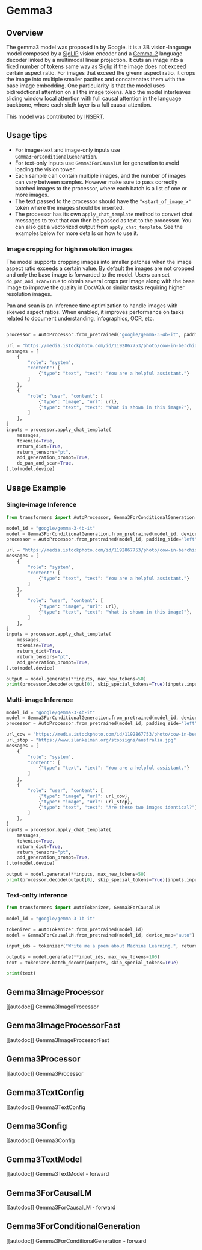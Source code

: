 
<!--Copyright 2025 The HuggingFace Team. All rights reserved.

Licensed under the Apache License, Version 2.0 (the "License"); you may not use this file except in compliance with
the License. You may obtain a copy of the License at

http://www.apache.org/licenses/LICENSE-2.0

Unless required by applicable law or agreed to in writing, software distributed under the License is distributed on
an "AS IS" BASIS, WITHOUT WARRANTIES OR CONDITIONS OF ANY KIND, either express or implied. See the License for the
specific language governing permissions and limitations under the License.

⚠️ Note that this file is in Markdown but contain specific syntax for our doc-builder (similar to MDX) that may not be
rendered properly in your Markdown viewer.

-->

# Gemma3

## Overview

The gemma3 model was proposed in [<INSERT PAPER NAME HERE>](<INSERT PAPER LINK HERE>) by Google. It is a 3B vision-language model composed by a [SigLIP](siglip) vision encoder and a [Gemma-2](gemma_2) language decoder linked by a multimodal linear projection. It cuts an image into a fixed number of tokens same way as Siglip if the image does not exceed certain aspect ratio. For images that exceed the givenn aspect ratio, it crops the image into multiple smaller pacthes and concatenates them with the base image embedding. One particularity is that the model uses bidiredctional attention on all the image tokens. Also the model interleaves sliding window local attention with full causal attention in the language backbone, where each sixth layer is a full causal attention.

This model was contributed by [INSERT](INSERT).


## Usage tips


- For image+text and image-only inputs use `Gemma3ForConditionalGeneration`.
- For text-only inputs use `Gemma3ForCausalLM` for generation to avoid loading the vision tower.
- Each sample can contain multiple images, and the number of images can vary between samples. However make sure to pass correctly batched images to the processor, where each batch is a list of one or more images.
- The text passed to the processor should have the `"<start_of_image_>"` token where the images should be inserted.
- The processor has its own `apply_chat_template` method to convert chat messages to text that can then be passed as text to the processor. You can also get a vectorized output from `apply_chat_template`. See the examples below for more details on how to use it.


### Image cropping for high resolution images

The model supports cropping images into smaller patches when the image aspect ratio exceeds a certain value. By default the images are not cropped and only the base image is forwarded to the model. Users can set `do_pan_and_scan=True` to obtain several crops per image along with the base image to improve the quality in DocVQA or similar tasks requiring higher resolution images.

Pan and scan is an inference time optimization to handle images with skewed aspect ratios. When enabled, it improves performance on tasks related to document understanding, infographics, OCR, etc.

```python

processor = AutoProcessor.from_pretrained("google/gemma-3-4b-it", padding_side="left")

url = "https://media.istockphoto.com/id/1192867753/photo/cow-in-berchida-beach-siniscola.jpg?s=612x612&w=0&k=20&c=v0hjjniwsMNfJSuKWZuIn8pssmD5h5bSN1peBd1CmH4="
messages = [
    {
        "role": "system",
        "content": [
            {"type": "text", "text": "You are a helpful assistant."}
        ]
    },
    {
        "role": "user", "content": [
            {"type": "image", "url": url},
            {"type": "text", "text": "What is shown in this image?"},
        ]
    },
]
inputs = processor.apply_chat_template(
    messages,
    tokenize=True,
    return_dict=True,
    return_tensors="pt",
    add_generation_prompt=True,
    do_pan_and_scan=True,
).to(model.device)

```


## Usage Example

### Single-image Inference

```python
from transformers import AutoProcessor, Gemma3ForConditionalGeneration

model_id = "google/gemma-3-4b-it"
model = Gemma3ForConditionalGeneration.from_pretrained(model_id, device_map="auto")
processor = AutoProcessor.from_pretrained(model_id, padding_side="left")

url = "https://media.istockphoto.com/id/1192867753/photo/cow-in-berchida-beach-siniscola.jpg?s=612x612&w=0&k=20&c=v0hjjniwsMNfJSuKWZuIn8pssmD5h5bSN1peBd1CmH4="
messages = [
    {
        "role": "system",
        "content": [
            {"type": "text", "text": "You are a helpful assistant."}
        ]
    },
    {
        "role": "user", "content": [
            {"type": "image", "url": url},
            {"type": "text", "text": "What is shown in this image?"},
        ]
    },
]
inputs = processor.apply_chat_template(
    messages,
    tokenize=True,
    return_dict=True,
    return_tensors="pt",
    add_generation_prompt=True,
).to(model.device)

output = model.generate(**inputs, max_new_tokens=50)
print(processor.decode(output[0], skip_special_tokens=True)[inputs.input_ids.shape[1]: ])
```

### Multi-image Inference

```python
model_id = "google/gemma-3-4b-it"
model = Gemma3ForConditionalGeneration.from_pretrained(model_id, device_map="auto")
processor = AutoProcessor.from_pretrained(model_id, padding_side="left")

url_cow = "https://media.istockphoto.com/id/1192867753/photo/cow-in-berchida-beach-siniscola.jpg?s=612x612&w=0&k=20&c=v0hjjniwsMNfJSuKWZuIn8pssmD5h5bSN1peBd1CmH4="
url_stop = "https://www.ilankelman.org/stopsigns/australia.jpg"
messages = [
    {
        "role": "system",
        "content": [
            {"type": "text", "text": "You are a helpful assistant."}
        ]
    },
    {
        "role": "user", "content": [
            {"type": "image", "url": url_cow},
            {"type": "image", "url": url_stop},
            {"type": "text", "text": "Are these two images identical?"},
        ]
    },
]
inputs = processor.apply_chat_template(
    messages,
    tokenize=True,
    return_dict=True,
    return_tensors="pt",
    add_generation_prompt=True,
).to(model.device)

output = model.generate(**inputs, max_new_tokens=50)
print(processor.decode(output[0], skip_special_tokens=True)[inputs.input_ids.shape[1]: ])

```

### Text-onlty inference

```python
from transformers import AutoTokenizer, Gemma3ForCausalLM

model_id = "google/gemma-3-1b-it"

tokenizer = AutoTokenizer.from_pretrained(model_id)
model = Gemma3ForCausalLM.from_pretrained(model_id, device_map="auto")

input_ids = tokenizer("Write me a poem about Machine Learning.", return_tensors="pt").to(model.device)

outputs = model.generate(**input_ids, max_new_tokens=100)
text = tokenizer.batch_decode(outputs, skip_special_tokens=True)

print(text)

```


## Gemma3ImageProcessor

[[autodoc]] Gemma3ImageProcessor

## Gemma3ImageProcessorFast

[[autodoc]] Gemma3ImageProcessorFast

## Gemma3Processor

[[autodoc]] Gemma3Processor

## Gemma3TextConfig

[[autodoc]] Gemma3TextConfig

## Gemma3Config

[[autodoc]] Gemma3Config

## Gemma3TextModel

[[autodoc]] Gemma3TextModel
    - forward

## Gemma3ForCausalLM

[[autodoc]] Gemma3ForCausalLM
    - forward

## Gemma3ForConditionalGeneration

[[autodoc]] Gemma3ForConditionalGeneration
    - forward

